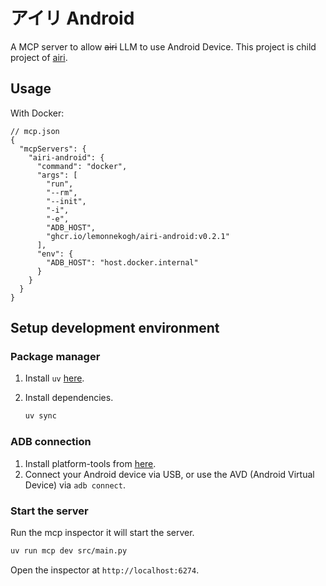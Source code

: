 # アイリ Android

A MCP server to allow ~~airi~~ LLM to use Android Device. This project is child project of [airi](https://github.com/moeru-ai/airi).

## Usage

With Docker:

```json5
// mcp.json
{
  "mcpServers": {
    "airi-android": {
      "command": "docker",
      "args": [
        "run",
        "--rm",
        "--init",
        "-i",
        "-e",
        "ADB_HOST",
        "ghcr.io/lemonnekogh/airi-android:v0.2.1"
      ],
      "env": {
        "ADB_HOST": "host.docker.internal"
      }
    }
  }
}
```

## Setup development environment

### Package manager

1. Install `uv` [here](https://docs.astral.sh/uv/getting-started/installation/).
2. Install dependencies.

    ```bash
    uv sync
    ```

### ADB connection

1. Install platform-tools from [here](https://developer.android.com/studio/releases/platform-tools).
2. Connect your Android device via USB, or use the AVD (Android Virtual Device) via `adb connect`.

### Start the server

Run the mcp inspector it will start the server.

```bash
uv run mcp dev src/main.py
```

Open the inspector at `http://localhost:6274`.
